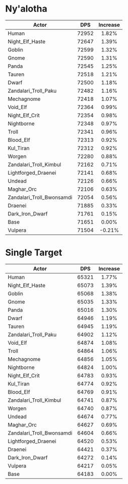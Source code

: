 # Ny'alotha
| Actor | DPS | Increase |
|---|:---:|:---:|
|Human|72952|1.82%|
|Night_Elf_Haste|72647|1.39%|
|Goblin|72599|1.32%|
|Gnome|72590|1.31%|
|Panda|72545|1.25%|
|Tauren|72518|1.21%|
|Dwarf|72500|1.18%|
|Zandalari_Troll_Paku|72482|1.16%|
|Mechagnome|72418|1.07%|
|Void_Elf|72364|0.99%|
|Night_Elf_Crit|72354|0.98%|
|Nightborne|72348|0.97%|
|Troll|72341|0.96%|
|Blood_Elf|72313|0.92%|
|Kul_Tiran|72312|0.92%|
|Worgen|72280|0.88%|
|Zandalari_Troll_Kimbul|72162|0.71%|
|Lightforged_Draenei|72141|0.68%|
|Undead|72126|0.66%|
|Maghar_Orc|72106|0.63%|
|Zandalari_Troll_Bwonsamdi|72054|0.56%|
|Draenei|71885|0.33%|
|Dark_Iron_Dwarf|71761|0.15%|
|Base|71651|0.00%|
|Vulpera|71504|-0.21%|

# Single Target
| Actor | DPS | Increase |
|---|:---:|:---:|
|Human|65321|1.77%|
|Night_Elf_Haste|65073|1.39%|
|Goblin|65068|1.38%|
|Gnome|65035|1.33%|
|Panda|65016|1.30%|
|Dwarf|64946|1.19%|
|Tauren|64945|1.19%|
|Zandalari_Troll_Paku|64902|1.12%|
|Void_Elf|64874|1.08%|
|Troll|64864|1.06%|
|Mechagnome|64856|1.05%|
|Nightborne|64824|1.00%|
|Night_Elf_Crit|64783|0.93%|
|Kul_Tiran|64774|0.92%|
|Blood_Elf|64769|0.91%|
|Zandalari_Troll_Kimbul|64741|0.87%|
|Worgen|64740|0.87%|
|Undead|64674|0.77%|
|Maghar_Orc|64627|0.69%|
|Zandalari_Troll_Bwonsamdi|64604|0.66%|
|Lightforged_Draenei|64520|0.53%|
|Draenei|64421|0.37%|
|Dark_Iron_Dwarf|64272|0.14%|
|Vulpera|64217|0.05%|
|Base|64183|0.00%|
